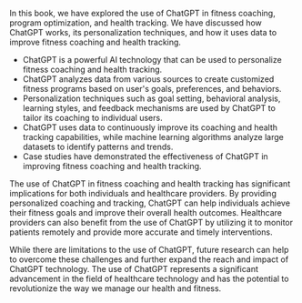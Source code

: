 
In this book, we have explored the use of ChatGPT in fitness coaching, program optimization, and health tracking. We have discussed how ChatGPT works, its personalization techniques, and how it uses data to improve fitness coaching and health tracking.

* ChatGPT is a powerful AI technology that can be used to personalize fitness coaching and health tracking.
* ChatGPT analyzes data from various sources to create customized fitness programs based on user's goals, preferences, and behaviors.
* Personalization techniques such as goal setting, behavioral analysis, learning styles, and feedback mechanisms are used by ChatGPT to tailor its coaching to individual users.
* ChatGPT uses data to continuously improve its coaching and health tracking capabilities, while machine learning algorithms analyze large datasets to identify patterns and trends.
* Case studies have demonstrated the effectiveness of ChatGPT in improving fitness coaching and health tracking.

The use of ChatGPT in fitness coaching and health tracking has significant implications for both individuals and healthcare providers. By providing personalized coaching and tracking, ChatGPT can help individuals achieve their fitness goals and improve their overall health outcomes. Healthcare providers can also benefit from the use of ChatGPT by utilizing it to monitor patients remotely and provide more accurate and timely interventions.

While there are limitations to the use of ChatGPT, future research can help to overcome these challenges and further expand the reach and impact of ChatGPT technology. The use of ChatGPT represents a significant advancement in the field of healthcare technology and has the potential to revolutionize the way we manage our health and fitness.

